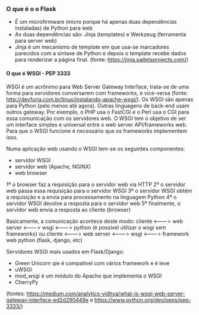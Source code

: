 ### O que é o o Flask
- É um microfirmware (micro porque há apenas duas dependências instaladas) de Python para web
- As duas dependências são: Jinja (templates) e Werkzeug (ferramenta para server web)
- Jinja é um mecanismo de template em que usa-se marcadores parecidos com a sintaxe de Python e depois o template recebe dados para renderizar a página final. (fonte: https://jinja.palletsprojects.com/)

#### O que é WSGI - PEP 3333
WSGI é um acrônimo para Web Server Gateway Interface, trata-se de uma forma para servidores conversarem com frameworks, 
e vice-versa (fonte: http://devfuria.com.br/linux/instalando-apache-wsgi/). Os WSGI são apenas para Python (pelo menos até agora).
Outras linguagens de back-end usam outros gateway. Por exemplo, o PHP usa o FastCGI e o Perl usa o CGI para essa comunicação
com os servidores web.
O WSGI tem o objetivo de ser um interface simples e universal entre o web server API/frameworks web. 
Para que o WSGI funcione é necessário que os frameworks implementem isso. 

Numa aplicação web usando o WSGI tem-se os seguintes componentes:
- servidor WSGI
- servidor web (Apache, NGINX)
- web browser

1º o browser faz a requisição para o servidor web via HTTP
2º o servidor web passa essa requisição para o servidor WSGI
3º o servidor WSGI obtém a requisição e a envia para processamento na linguagem Python
4º o servidor WSGI devolve a resposta para o servidor web
5º finalmente, o servidor web envia a resposta ao cliente (browser)

Basicamente, a comunicação acontece deste modo:
cliente <---> web server <---> wsgi <---> python (é possível utilizar o wsgi sem frameworks)
ou
cliente <---> web server <---> wsgi <---> framework web python (flask, django, etc)


Servidores WSGI mais usados em Flask/Django:
- Green Unicorn qie é compatível com vários framework e é leve
- uWSGI
- mod_wsgi é um módulo do Apache que implementa o WSGI
- CherryPy

(fontes: https://medium.com/analytics-vidhya/what-is-wsgi-web-server-gateway-interface-ed2d290449e e https://www.python.org/dev/peps/pep-3333/)






